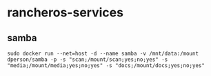 # rancheros-services

## samba
```
sudo docker run --net=host -d --name samba -v /mnt/data:/mount dperson/samba -p -s "scan;/mount/scan;yes;no;yes" -s "media;/mount/media;yes;no;yes" -s "docs;/mount/docs;yes;no;yes"
```